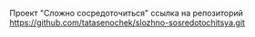 Проект "Сложно сосредоточиться" ссылка на репозиторий https://github.com/tatasenochek/slozhno-sosredotochitsya.git